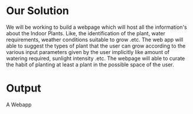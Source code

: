 # Our Solution

We will be working to build a webpage which will host all the information's about the Indoor Plants. Like, the identification of the plant, water requirements, weather conditions suitable to grow .etc. The web app will able to suggest the types of plant that the user can grow according to the various input parameters given by the user implicitly like amount of watering required, sunlight intensity .etc. The webpage will able to curate the habit of planting at least a plant in the possible space of the user.

# Output

A Webapp